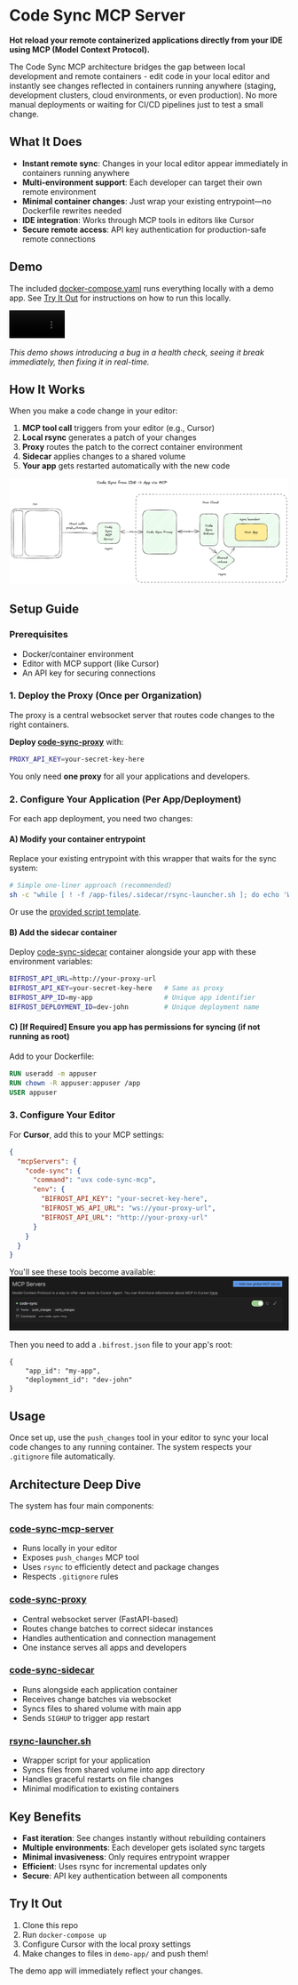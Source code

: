 # Code Sync MCP Server

**Hot reload your remote containerized applications directly from your IDE using MCP (Model Context Protocol).**

The Code Sync MCP architecture bridges the gap between local development and remote containers - edit code in your local editor and instantly see changes reflected in containers running anywhere (staging, development clusters, cloud environments, or even production). No more manual deployments or waiting for CI/CD pipelines just to test a small change.

## What It Does

- **Instant remote sync**: Changes in your local editor appear immediately in containers running anywhere
- **Multi-environment support**: Each developer can target their own remote environment
- **Minimal container changes**: Just wrap your existing entrypoint—no Dockerfile rewrites needed
- **IDE integration**: Works through MCP tools in editors like Cursor
- **Secure remote access**: API key authentication for production-safe remote connections

## Demo

The included [docker-compose.yaml](./docker-compose.yml) runs everything locally with a demo app. See [Try It Out](#try-it-out) for instructions on how to run this locally.

<video src="https://github.com/user-attachments/assets/eb6c267d-16c5-435f-9179-be13aad13456" width="100"></video>

_This demo shows introducing a bug in a health check, seeing it break immediately, then fixing it in real-time._

## How It Works

When you make a code change in your editor:

1. **MCP tool call** triggers from your editor (e.g., Cursor)
2. **Local rsync** generates a patch of your changes
3. **Proxy** routes the patch to the correct container environment
4. **Sidecar** applies changes to a shared volume
5. **Your app** gets restarted automatically with the new code

![Architecture diagram](./images/arch.png)

## Setup Guide

### Prerequisites

- Docker/container environment
- Editor with MCP support (like Cursor)
- An API key for securing connections

### 1. Deploy the Proxy (Once per Organization)

The proxy is a central websocket server that routes code changes to the right containers.

**Deploy [code-sync-proxy](./code-sync-proxy)** with:

```bash
PROXY_API_KEY=your-secret-key-here
```

You only need **one proxy** for all your applications and developers.

### 2. Configure Your Application (Per App/Deployment)

For each app deployment, you need two changes:

#### A) Modify your container entrypoint

Replace your existing entrypoint with this wrapper that waits for the sync system:

```bash
# Simple one-liner approach (recommended)
sh -c "while [ ! -f /app-files/.sidecar/rsync-launcher.sh ]; do echo 'Waiting for sync...'; sleep 1; done && /app-files/.sidecar/rsync-launcher.sh 'YOUR_ORIGINAL_COMMAND_HERE'"
```

Or use the [provided script template](./demo-app/code-sync-entrypoint.sh).

#### B) Add the sidecar container

Deploy [code-sync-sidecar](https://hub.docker.com/r/bifrostinc/code-sync-sidecar) container alongside your app with these environment variables:

```bash
BIFROST_API_URL=http://your-proxy-url
BIFROST_API_KEY=your-secret-key-here   # Same as proxy
BIFROST_APP_ID=my-app                  # Unique app identifier
BIFROST_DEPLOYMENT_ID=dev-john         # Unique deployment name
```

#### C) [If Required] Ensure you app has permissions for syncing (if not running as root)

Add to your Dockerfile:

```dockerfile
RUN useradd -m appuser
RUN chown -R appuser:appuser /app
USER appuser
```

### 3. Configure Your Editor

For **Cursor**, add this to your MCP settings:

```json
{
  "mcpServers": {
    "code-sync": {
      "command": "uvx code-sync-mcp",
      "env": {
        "BIFROST_API_KEY": "your-secret-key-here",
        "BIFROST_WS_API_URL": "ws://your-proxy-url",
        "BIFROST_API_URL": "http://your-proxy-url"
      }
    }
  }
}
```

You'll see these tools become available:
![Cursor MCP tools](./images/cursor-mcp.png)

Then you need to add a `.bifrost.json` file to your app's root:

```
{
    "app_id": "my-app",
    "deployment_id": "dev-john"
}
```

## Usage

Once set up, use the `push_changes` tool in your editor to sync your local code changes to any running container. The system respects your `.gitignore` file automatically.

## Architecture Deep Dive

The system has four main components:

### [code-sync-mcp-server](./code-sync-mcp-server/)

- Runs locally in your editor
- Exposes `push_changes` MCP tool
- Uses `rsync` to efficiently detect and package changes
- Respects `.gitignore` rules

### [code-sync-proxy](./code-sync-proxy/)

- Central websocket server (FastAPI-based)
- Routes change batches to correct sidecar instances
- Handles authentication and connection management
- One instance serves all apps and developers

### [code-sync-sidecar](./code-sync-sidecar/)

- Runs alongside each application container
- Receives change batches via websocket
- Syncs files to shared volume with main app
- Sends `SIGHUP` to trigger app restart

### [rsync-launcher.sh](./code-sync-sidecar/launcher-script/rsync-launcher.sh)

- Wrapper script for your application
- Syncs files from shared volume into app directory
- Handles graceful restarts on file changes
- Minimal modification to existing containers

## Key Benefits

- **Fast iteration**: See changes instantly without rebuilding containers
- **Multiple environments**: Each developer gets isolated sync targets
- **Minimal invasiveness**: Only requires entrypoint wrapper
- **Efficient**: Uses rsync for incremental updates only
- **Secure**: API key authentication between all components

## Try It Out

1. Clone this repo
2. Run `docker-compose up`
3. Configure Cursor with the local proxy settings
4. Make changes to files in `demo-app/` and push them!

The demo app will immediately reflect your changes.
